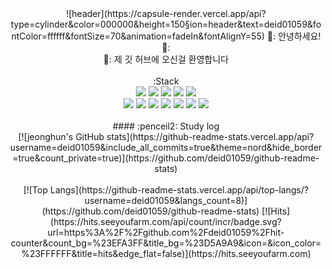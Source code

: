 <div align="center">
![header](https://capsule-render.vercel.app/api?type=cylinder&color=000000&height=150&section=header&text=deid01059&fontColor=ffffff&fontSize=70&animation=fadeIn&fontAlignY=55)
 👋: 안녕하세요! 👋:
   <br/>
 👋: 제 깃 허브에 오신걸 환영합니다
 <br/>
 <br/>
:Stack
 <br/>
<img src="https://img.shields.io/badge/JAVA-007396?style=for-the-badge&logo=Java&logoColor=white">
<img src="https://img.shields.io/badge/JavaScript-F7DF1E?style=for-the-badge&logo=JavaScript&logoColor=white">
<img src="https://img.shields.io/badge/Spring-6DB33F?style=for-the-badge&logo=Spring&logoColor=white">
<img src="https://img.shields.io/badge/HTML5-E34F26?style=for-the-badge&logo=HTML5&logoColor=white">
<img src="https://img.shields.io/badge/CSS3-1572B6?style=for-the-badge&logo=CSS3&logoColor=white"> <br>
<img src="https://img.shields.io/badge/MySQL-4479A1?style=for-the-badge&logo=MySQL&logoColor=white">
<img src="https://img.shields.io/badge/PHP-4479A1?style=for-the-badge&logo=PHP&logoColor=#777BB4">
<img src="https://img.shields.io/badge/vuedotjs-3776AB?style=for-the-badge&logo=vuedotjs&logoColor=#4FC08D">
<img src="https://img.shields.io/badge/Laravel-3776AB?style=for-the-badge&logo=Laravel&logoColor=#FF2D20">
<img src="https://img.shields.io/badge/github-181717?style=for-the-badge&logo=github&logoColor=white">
<img src="https://img.shields.io/badge/VSCode-007ACC?style=for-the-badge&logo=VisualStudioCode&logoColor=white">
<img src="https://img.shields.io/badge/mariadb-007ACC?style=for-the-badge&logo=mariadb&logoColor=#003545">
   <br/>
   <br/>
#### :penceil2: Study log
  <br/>
[![jeonghun's GitHub stats](https://github-readme-stats.vercel.app/api?username=deid01059&include_all_commits=true&theme=nord&hide_border=true&count_private=true)](https://github.com/deid01059/github-readme-stats)
<br/>
   <br/>
[![Top Langs](https://github-readme-stats.vercel.app/api/top-langs/?username=deid01059&langs_count=8)](https://github.com/deid01059/github-readme-stats)
[![Hits](https://hits.seeyoufarm.com/api/count/incr/badge.svg?url=https%3A%2F%2Fgithub.com%2Fdeid01059%2Fhit-counter&count_bg=%23EFA3FF&title_bg=%23D5A9A9&icon=&icon_color=%23FFFFFF&title=hits&edge_flat=false)](https://hits.seeyoufarm.com)
</div>
